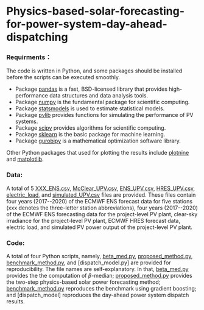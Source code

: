 # Physics-based-solar-forecasting-for-power-system-day-ahead-dispatching


### Requirments：
The code is written in Python, and some packages should be installed before the scripts can be executed smoothly.  
  * Package [pandas](https://pandas.pydata.org/pandas-docs/stable/index.html) is a fast, BSD-licensed library that provides high-performance data structures and data analysis tools.
  * Package [numpy](https://numpy.org/doc/stable/) is the fundamental package for scientific computing.
  * Package [statsmodels](https://www.statsmodels.org/stable/index.html) is used to estimate statistical models.
  * Package [pvlib](https://pvlib-python.readthedocs.io/en/stable/) provides functions for simulating the performance of PV systems.
  * Package [scipy](https://scipy.org/) provides algorithms for scientific computing.
  * Package [sklearn](https://scikit-learn.org/stable/) is the basic package for machine learning.
  * Package [gurobipy](https://pypi.org/project/gurobipy/) is a mathematical optimization software library.

Other Python packages that used for plotting the results include [plotnine](https://plotnine.readthedocs.io/en/stable/) and [matplotlib](https://matplotlib.org/). 

### Data: 
A total of 5 [XXX_ENS.csv](https://github.com/wentingwang94/Physics-based-solar-forecasting-for-power-system-day-ahead-dispatching/blob/main/data/BON_ENS.csv), [McClear_UPV.csv](https://github.com/wentingwang94/Physics-based-solar-forecasting-for-power-system-day-ahead-dispatching/blob/main/data/McClear_UPV.csv), [ENS_UPV.csv](https://github.com/wentingwang94/Physics-based-solar-forecasting-for-power-system-day-ahead-dispatching/blob/main/data/ENS_UPV.csv), [HRES_UPV.csv](https://github.com/wentingwang94/Physics-based-solar-forecasting-for-power-system-day-ahead-dispatching/blob/main/data/HRES_UPV.csv), [electric_load](https://github.com/wentingwang94/Physics-based-solar-forecasting-for-power-system-day-ahead-dispatching/blob/main/data/electric_load.csv), and [simulated_UPV.csv](https://github.com/wentingwang94/Physics-based-solar-forecasting-for-power-system-day-ahead-dispatching/blob/main/data/simulated_UPV.csv) files are provided. These files contain four years (2017--2020) of the ECMWF ENS forecast data for five stations (xxx denotes the three-letter station abbreviations), four years (2017--2020) of the ECMWF ENS forecasting data for the project-level PV plant, clear-sky irradiance for the project-level PV plant, ECMWF HRES forecast data, electric load, and simulated PV power output of the project-level PV plant.

### Code: 
A total of four Python scripts, namely, [beta_med.py](https://github.com/wentingwang94/Physics-based-solar-forecasting-for-power-system-day-ahead-dispatching/blob/main/code/beta_med.py), [proposed_method.py](https://github.com/wentingwang94/Physics-based-solar-forecasting-for-power-system-day-ahead-dispatching/blob/main/code/proposed_method.py), [benchmark_method.py](https://github.com/wentingwang94/Physics-based-solar-forecasting-for-power-system-day-ahead-dispatching/blob/main/code/benchmark_method.py), and [dispatch_model.py] are provided for reproducibility. The file names are self-explanatory. In that, [beta_med.py](https://github.com/wentingwang94/Physics-based-solar-forecasting-for-power-system-day-ahead-dispatching/blob/main/code/beta_med.py) provides the the computation of $\beta$-median; [proposed_method.py](https://github.com/wentingwang94/Physics-based-solar-forecasting-for-power-system-day-ahead-dispatching/blob/main/code/proposed_method.py) provides the two-step physics-based solar power forecasting method; [benchmark_method.py](https://github.com/wentingwang94/Physics-based-solar-forecasting-for-power-system-day-ahead-dispatching/blob/main/code/benchmark_method.py) reproduces the benchmark using gradient boosting; and [dispatch_model] reproduces the day-ahead power system dispatch results. 

